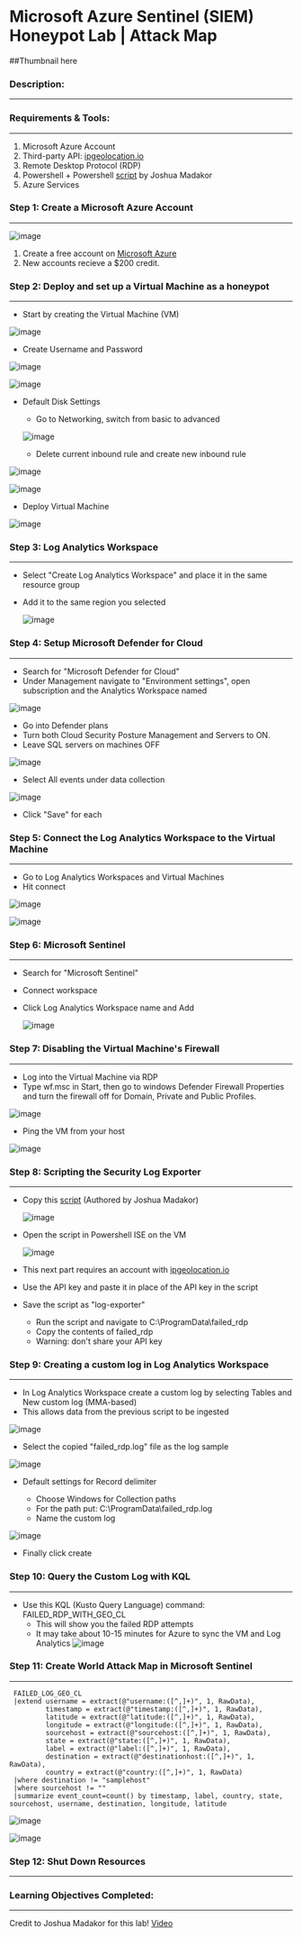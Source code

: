 # Microsoft Azure Sentinel (SIEM) Honeypot Lab | Attack Map


##Thumbnail here



### Description:
---


### Requirements & Tools:
---
1. Microsoft Azure Account
2. Third-party API: [ipgeolocation.io](https://ipgeolocation.io/)
3. Remote Desktop Protocol (RDP)
4. Powershell + Powershell [script](https://github.com/joshmadakor1/Sentinel-Lab/blob/main/Custom_Security_Log_Exporter.ps1) by Joshua Madakor
5. Azure Services


### Step 1: Create a Microsoft Azure Account
---
![image](https://github.com/user-attachments/assets/8deb7d76-7110-4e33-a772-00f1729dace2)

1. Create a free account on [Microsoft Azure](https://azure.microsoft.com/en-us/pricing/purchase-options/azure-account/search?ef_id=_k_CjwKCAiAmrS7BhBJEiwAei59i3nqC3P5eSWkXJuQuRKl1vvCL5bVSqYkn9AK-M-MmtREPbZqCM1HmBoCZqcQAvD_BwE_k_&OCID=AIDcmmfq865whp_SEM__k_CjwKCAiAmrS7BhBJEiwAei59i3nqC3P5eSWkXJuQuRKl1vvCL5bVSqYkn9AK-M-MmtREPbZqCM1HmBoCZqcQAvD_BwE_k_&gad_source=1&gclid=CjwKCAiAmrS7BhBJEiwAei59i3nqC3P5eSWkXJuQuRKl1vvCL5bVSqYkn9AK-M-MmtREPbZqCM1HmBoCZqcQAvD_BwE)
2. New accounts recieve a $200 credit.
### Step 2: Deploy and set up a Virtual Machine as a honeypot
---
* Start by creating the Virtual Machine (VM)
  
![image](https://github.com/user-attachments/assets/29c6cd0a-91f2-469e-a064-a8f5eb99ce69)

* Create Username and Password

![image](https://github.com/user-attachments/assets/6314c575-b371-4e05-b36a-a511ac714048)


![image](https://github.com/user-attachments/assets/01f3b16d-e865-4568-a34d-bb94dd96a6f0)

* Default Disk Settings
  
  * Go to Networking, switch from basic to advanced
  
  ![image](https://github.com/user-attachments/assets/9cabfaa7-0ca0-49f8-bd2e-10a385f15333)

  * Delete current inbound rule and create new inbound rule

![image](https://github.com/user-attachments/assets/f6e31f8f-347d-432c-ba51-a2a14b42a765)

![image](https://github.com/user-attachments/assets/16823d5a-6aac-4be6-8b4e-ecd532f1a514)

* Deploy Virtual Machine

![image](https://github.com/user-attachments/assets/525b9200-cdd4-4991-9cea-bd8c0712598e)

### Step 3: Log Analytics Workspace
---
* Select "Create Log Analytics Workspace" and place it in the same resource group
* Add it to the same region you selected

  ![image](https://github.com/user-attachments/assets/987b1652-fe38-44fe-b24e-8354728d2c56)

### Step 4: Setup Microsoft Defender for Cloud
---
* Search for "Microsoft Defender for Cloud"
* Under Management navigate to "Environment settings", open subscription and the Analytics Workspace named
  
![image](https://github.com/user-attachments/assets/fe3a0001-928b-4c8a-9e70-756af883a315)

* Go into Defender plans
* Turn both Cloud Security Posture Management and Servers to ON. 
* Leave SQL servers on machines OFF

![image](https://github.com/user-attachments/assets/d8190399-7640-441d-9367-1a67e4264d2d)

* Select All events under data collection

![image](https://github.com/user-attachments/assets/f0b99ba9-00ee-4089-92db-c2b5fd58fc6e)


* Click "Save" for each
  
### Step 5: Connect the Log Analytics Workspace to the Virtual Machine
---

* Go to Log Analytics Workspaces and Virtual Machines
* Hit connect

![image](https://github.com/user-attachments/assets/ac8f4608-2fb2-45f8-8461-b456d90fbe3e)

![image](https://github.com/user-attachments/assets/00c23dc1-1810-402b-8005-6e3bc02e9097)

### Step 6: Microsoft Sentinel
---

* Search for "Microsoft Sentinel"
* Connect workspace
* Click Log Analytics Workspace name and Add
  
  ![image](https://github.com/user-attachments/assets/63220bfc-a658-48cb-bfc6-54591663803d)

### Step 7: Disabling the Virtual Machine's Firewall
---

* Log into the Virtual Machine via RDP
* Type wf.msc in Start, then go to windows Defender Firewall Properties and turn the firewall off for Domain, Private and Public Profiles.
  
![image](https://github.com/user-attachments/assets/8997cdbc-0951-4610-a45c-53ccacd6f1eb)
  
* Ping the VM from your host
  
![image](https://github.com/user-attachments/assets/33bd436e-2232-4d6e-941c-dceda9306aa7)




### Step 8: Scripting the Security Log Exporter
---

* Copy this [script](https://github.com/joshmadakor1/Sentinel-Lab/blob/main/Custom_Security_Log_Exporter.ps1) (Authored by Joshua Madakor)
  
  ![image](https://github.com/user-attachments/assets/2b62bfb2-1d27-44df-94fa-d06c57b38baf)

* Open the script in Powershell ISE on the VM
  
  ![image](https://github.com/user-attachments/assets/00fd8afa-c931-4f7b-a7bd-63e871ae30a8)

* This next part requires an account with [ipgeolocation.io](https://ipgeolocation.io/)
* Use the API key and paste it in place of the API key in the script
* Save the script as "log-exporter"

  * Run the script and navigate to C:\ProgramData\failed_rdp
  * Copy the contents of failed_rdp
  * Warning: don't share your API key

### Step 9: Creating a custom log in Log Analytics Workspace
---

* In Log Analytics Workspace create a custom log by selecting Tables and New custom log (MMA-based)
* This allows data from the previous script to be ingested

![image](https://github.com/user-attachments/assets/ed13ac1d-ff19-4a60-b2cb-b18d5ca381bf)

* Select the copied "failed_rdp.log" file as the log sample

![image](https://github.com/user-attachments/assets/82da1910-da41-4ccb-b4db-fc2574f165d6)

* Default settings for Record delimiter

  * Choose Windows for Collection paths
  * For the path put: C:\ProgramData\failed_rdp.log
  * Name the custom log
  
![image](https://github.com/user-attachments/assets/0b79d68b-983e-4a30-a9f1-0e14b0ef1216)

* Finally click create

### Step 10: Query the Custom Log with KQL
---
* Use this KQL (Kusto Query Language) command: FAILED_RDP_WITH_GEO_CL
  * This will show you the failed RDP attempts
  * It may take about 10-15 minutes for Azure to sync the VM and Log Analytics
![image](https://github.com/user-attachments/assets/fc32afc0-fbb6-4e13-bad7-9bb2f9870e37)

### Step 11: Create World Attack Map in Microsoft Sentinel
---
```
 FAILED_LOG_GEO_CL
 |extend username = extract(@"username:([^,]+)", 1, RawData),
         timestamp = extract(@"timestamp:([^,]+)", 1, RawData),
         latitude = extract(@"latitude:([^,]+)", 1, RawData),
         longitude = extract(@"longitude:([^,]+)", 1, RawData),
         sourcehost = extract(@"sourcehost:([^,]+)", 1, RawData),
         state = extract(@"state:([^,]+)", 1, RawData),
         label = extract(@"label:([^,]+)", 1, RawData),
         destination = extract(@"destinationhost:([^,]+)", 1, RawData),
         country = extract(@"country:([^,]+)", 1, RawData)
 |where destination != "samplehost"
 |where sourcehost != ""
 |summarize event_count=count() by timestamp, label, country, state, sourcehost, username, destination, longitude, latitude
```
![image](https://github.com/user-attachments/assets/cd2758c4-3176-4cf9-90b3-7a1eb144a0c4)

![image](https://github.com/user-attachments/assets/5a65d909-987c-43dd-9ce8-b720ce938468)


### Step 12: Shut Down Resources
---


### Learning Objectives Completed:
---

Credit to Joshua Madakor for this lab! [Video](https://www.youtube.com/watch?v=RoZeVbbZ0o0&list=PL_MvTIq1Tl-X04__sDhuQ89qo-g72DaBt&index=4&ab_channel=JoshMadakor)
